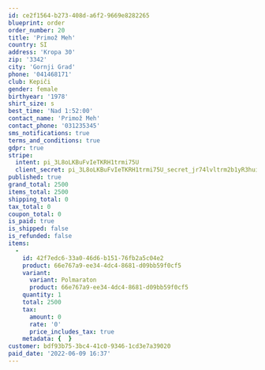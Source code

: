 ```yaml
---
id: ce2f1564-b273-408d-a6f2-9669e8282265
blueprint: order
order_number: 20
title: 'Primož Meh'
country: SI
address: 'Kropa 30'
zip: '3342'
city: 'Gornji Grad'
phone: '041468171'
club: Kepiči
gender: female
birthyear: '1978'
shirt_size: s
best_time: 'Nad 1:52:00'
contact_name: 'Primož Meh'
contact_phone: '031235345'
sms_notifications: true
terms_and_conditions: true
gdpr: true
stripe:
  intent: pi_3L8oLKBuFvIeTKRH1trmi75U
  client_secret: pi_3L8oLKBuFvIeTKRH1trmi75U_secret_jr74lvltrm2b1yR3huil0JKRD
published: true
grand_total: 2500
items_total: 2500
shipping_total: 0
tax_total: 0
coupon_total: 0
is_paid: true
is_shipped: false
is_refunded: false
items:
  -
    id: 42f7edc6-33a0-46d6-b151-76fb2a5c04e2
    product: 66e767a9-ee34-4dc4-8681-d09bb59f0cf5
    variant:
      variant: Polmaraton
      product: 66e767a9-ee34-4dc4-8681-d09bb59f0cf5
    quantity: 1
    total: 2500
    tax:
      amount: 0
      rate: '0'
      price_includes_tax: true
    metadata: {  }
customer: bdf93b75-3bc4-41c0-9346-1cd3e7a39020
paid_date: '2022-06-09 16:37'
---
```

